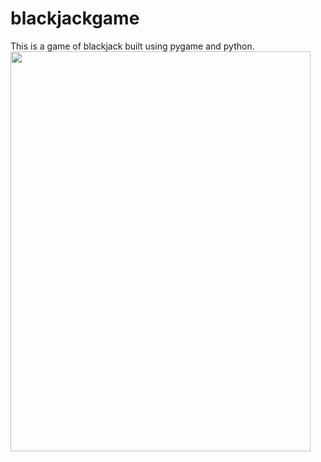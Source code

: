 # blackjackgame
This is a game of blackjack built using pygame and python. 
<img src="http://g.recordit.co/SJUzVzHbIK.gif" height=640 width=480><br>
